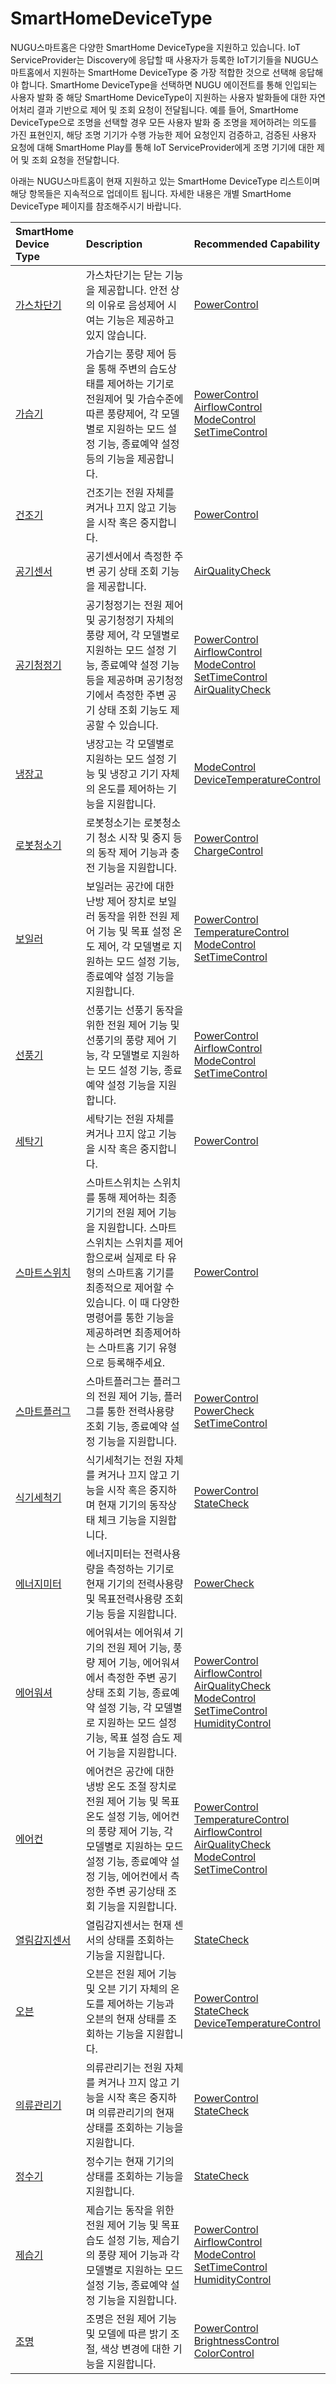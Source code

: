 # SmartHomeDeviceType

NUGU스마트홈은 다양한 SmartHome DeviceType을 지원하고 있습니다. IoT ServiceProvider는 Discovery에 응답할 때 사용자가 등록한 IoT기기들을 NUGU스마트홈에서 지원하는 SmartHome DeviceType 중 가장 적합한 것으로 선택해 응답해야 합니다. SmartHome DeviceType을 선택하면 NUGU 에이전트를 통해 인입되는 사용자 발화 중 해당 SmartHome DeviceType이 지원하는 사용자 발화들에 대한 자연어처리 결과 기반으로 제어 및 조회 요청이 전달됩니다. 예를 들어, SmartHome DeviceType으로 조명을 선택할 경우 모든 사용자 발화 중 조명을 제어하려는 의도를 가진 표현인지, 해당 조명 기기가 수행 가능한 제어 요청인지 검증하고, 검증된 사용자 요청에 대해 SmartHome Play를 통해 IoT ServiceProvider에게 조명 기기에 대한 제어 및 조회 요청을 전달합니다.

아래는 NUGU스마트홈이 현재 지원하고 있는 SmartHome DeviceType 리스트이며 해당 항목들은 지속적으로 업데이트 됩니다. 자세한 내용은 개별 SmartHome DeviceType 페이지를 참조해주시기 바랍니다.

| SmartHome Device Type | Description | Recommended Capability |
| :--- | :--- | :--- |
| [가스차단기](./type-1.md) | 가스차단기는 닫는 기능을 제공합니다. 안전 상의 이유로 음성제어 시 여는 기능은 제공하고 있지 않습니다. | [PowerControl](../smarthomecapability/powercontrol-interface.md) |
| [가습기](./type-2.md) | 가습기는 풍량 제어 등을 통해 주변의 습도상태를 제어하는 기기로 전원제어 및 가습수준에 따른 풍량제어, 각 모델별로 지원하는 모드 설정 기능, 종료예약 설정 등의 기능을 제공합니다. | [PowerControl](../smarthomecapability/powercontrol-interface.md)<br>[AirflowControl](../smarthomecapability/airflowcontrol-interface.md)<br>[ModeControl](../smarthomecapability/modecontrol-interface.md)<br>[SetTimeControl](../smarthomecapability/settimecontrol-interface.md) |
| [건조기](./type-3.md) | 건조기는 전원 자체를 켜거나 끄지 않고 기능을 시작 혹은 중지합니다. | [PowerControl](../smarthomecapability/powercontrol-interface.md) |
| [공기센서](./type-4.md) | 공기센서에서 측정한 주변 공기 상태 조회 기능을 제공합니다. | [AirQualityCheck](../smarthomecapability/airqualitycheck-interface.md) |
| [공기청정기](./type-4-1.md) | 공기청정기는 전원 제어 및 공기청정기 자체의 풍량 제어, 각 모델별로 지원하는 모드 설정 기능, 종료예약 설정 기능 등을 제공하며 공기청정기에서 측정한 주변 공기 상태 조회 기능도 제공할 수 있습니다. | [PowerControl](../smarthomecapability/powercontrol-interface.md)<br>[AirflowControl](../smarthomecapability/airflowcontrol-interface.md)<br>[ModeControl](../smarthomecapability/modecontrol-interface.md)<br>[SetTimeControl](../smarthomecapability/settimecontrol-interface.md)<br>[AirQualityCheck](../smarthomecapability/airqualitycheck-interface.md) |
| [냉장고](./type-5.md) | 냉장고는 각 모델별로 지원하는 모드 설정 기능 및 냉장고 기기 자체의 온도를 제어하는 기능을 지원합니다. | [ModeControl](../smarthomecapability/modecontrol-interface.md)<br>[DeviceTemperatureControl](../smarthomecapability/devicetemperaturecontrol-interface.md) |
| [로봇청소기](./type-6.md) | 로봇청소기는 로봇청소기 청소 시작 및 중지 등의 동작 제어 기능과 충전 기능을 지원합니다. | [PowerControl](../smarthomecapability/powercontrol-interface.md)<br>[ChargeControl](../smarthomecapability/chargecontrol-interface.md) |
| [보일러](./type-7.md) | 보일러는 공간에 대한 난방 제어 장치로 보일러 동작을 위한 전원 제어 기능 및 목표 설정 온도 제어, 각 모델별로 지원하는 모드 설정 기능, 종료예약 설정 기능을 지원합니다. | [PowerControl](../smarthomecapability/powercontrol-interface.md)<br>[TemperatureControl](../smarthomecapability/temperaturecontrol-interface.md)<br>[ModeControl](../smarthomecapability/modecontrol-interface.md)<br>[SetTimeControl](../smarthomecapability/settimecontrol-interface.md) |
| [선풍기](./type-8.md) | 선풍기는 선풍기 동작을 위한 전원 제어 기능 및 선풍기의 풍량 제어 기능, 각 모델별로 지원하는 모드 설정 기능, 종료예약 설정 기능을 지원합니다. | [PowerControl](../smarthomecapability/powercontrol-interface.md)<br>[AirflowControl](../smarthomecapability/airflowcontrol-interface.md)<br>[ModeControl](../smarthomecapability/modecontrol-interface.md)<br>[SetTimeControl](../smarthomecapability/settimecontrol-interface.md) |
| [세탁기](./type-9.md) | 세탁기는 전원 자체를 켜거나 끄지 않고 기능을 시작 혹은 중지합니다. | [PowerControl](../smarthomecapability/powercontrol-interface.md) |
| [스마트스위치](./type-10.md) | 스마트스위치는 스위치를 통해 제어하는 최종 기기의 전원 제어 기능을 지원합니다. 스마트스위치는 스위치를 제어함으로써 실제로 타 유형의 스마트홈 기기를 최종적으로 제어할 수 있습니다. 이 때 다양한 명령어를 통한 기능을 제공하려면 최종제어하는 스마트홈 기기 유형으로 등록해주세요. | [PowerControl](../smarthomecapability/powercontrol-interface.md) |
| [스마트플러그](./type-11.md) | 스마트플러그는 플러그의 전원 제어 기능, 플러그를 통한 전력사용량 조회 기능, 종료예약 설정 기능을 지원합니다. | [PowerControl](../smarthomecapability/powercontrol-interface.md)<br>[PowerCheck](../smarthomecapability/powercheck-interface.md)<br>[SetTimeControl](../smarthomecapability/settimecontrol-interface.md) |
| [식기세척기](./type-12.md) | 식기세척기는 전원 자체를 켜거나 끄지 않고 기능을 시작 혹은 중지하며 현재 기기의 동작상태 체크 기능을 지원합니다. | [PowerControl](../smarthomecapability/powercontrol-interface.md)<br>[StateCheck](../smarthomecapability/statecheck-interface.md) |
| [에너지미터](./type-13.md) | 에너지미터는 전력사용량을 측정하는 기기로 현재 기기의 전력사용량 및 목표전력사용량 조회 기능 등을 지원합니다. | [PowerCheck](../smarthomecapability/powercheck-interface.md) |
| [에어워셔](./type-14.md) | 에어워셔는 에어워셔 기기의 전원 제어 기능, 풍량 제어 기능, 에어워셔에서 측정한 주변 공기상태 조회 기능, 종료예약 설정 기능, 각 모델별로 지원하는 모드 설정 기능, 목표 설정 습도 제어 기능을 지원합니다. | [PowerControl](../smarthomecapability/powercontrol-interface.md)<br>[AirflowControl](../smarthomecapability/airflowcontrol-interface.md)<br>[AirQualityCheck](../smarthomecapability/airqualitycheck-interface.md)<br>[ModeControl](../smarthomecapability/modecontrol-interface.md)<br>[SetTimeControl](../smarthomecapability/settimecontrol-interface.md)<br>[HumidityControl](../smarthomecapability/humiditycontrol-interface.md) |
| [에어컨](./type-15.md) | 에어컨은 공간에 대한 냉방 온도 조절 장치로 전원 제어 기능 및 목표 온도 설정 기능, 에어컨의 풍량 제어 기능, 각 모델별로 지원하는 모드 설정 기능, 종료예약 설정 기능, 에어컨에서 측정한 주변 공기상태 조회 기능을 지원합니다. | [PowerControl](../smarthomecapability/powercontrol-interface.md)<br>[TemperatureControl](../smarthomecapability/temperaturecontrol-interface.md)<br>[AirflowControl](../smarthomecapability/airflowcontrol-interface.md)<br>[AirQualityCheck](../smarthomecapability/airqualitycheck-interface.md)<br>[ModeControl](../smarthomecapability/modecontrol-interface.md)<br>[SetTimeControl](../smarthomecapability/settimecontrol-interface.md) |
| [열림감지센서](./type-16.md) | 열림감지센서는 현재 센서의 상태를 조회하는 기능을 지원합니다. | [StateCheck](../smarthomecapability/statecheck-interface.md) |
| [오븐](./type-17.md) | 오븐은 전원 제어 기능 및 오븐 기기 자체의 온도를 제어하는 기능과 오븐의 현재 상태를 조회하는 기능을 지원합니다. | [PowerControl](../smarthomecapability/powercontrol-interface.md)<br>[StateCheck](../smarthomecapability/statecheck-interface.md)<br>[DeviceTemperatureControl](../smarthomecapability/devicetemperaturecontrol-interface.md) |
| [의류관리기](./type-18.md) | 의류관리기는 전원 자체를 켜거나 끄지 않고 기능을 시작 혹은 중지하며 의류관리기의 현재 상태를 조회하는 기능을 지원합니다. | [PowerControl](../smarthomecapability/powercontrol-interface.md)<br>[StateCheck](../smarthomecapability/statecheck-interface.md) |
| [정수기](./type-19.md) | 정수기는 현재 기기의 상태를 조회하는 기능을 지원합니다. | [StateCheck](../smarthomecapability/statecheck-interface.md) |
| [제습기](./type-20.md) | 제습기는 동작을 위한 전원 제어 기능 및 목표 습도 설정 기능, 제습기의 풍량 제어 기능과 각 모델별로 지원하는 모드 설정 기능, 종료예약 설정 기능을 지원합니다. | [PowerControl](../smarthomecapability/powercontrol-interface.md)<br>[AirflowControl](../smarthomecapability/airflowcontrol-interface.md)<br>[ModeControl](../smarthomecapability/modecontrol-interface.md)<br>[SetTimeControl](../smarthomecapability/settimecontrol-interface.md)<br>[HumidityControl](../smarthomecapability/humiditycontrol-interface.md) |
| [조명](./type-21.md) | 조명은 전원 제어 기능 및 모델에 따른 밝기 조절, 색상 변경에 대한 기능을 지원합니다. | [PowerControl](../smarthomecapability/powercontrol-interface.md)<br>[BrightnessControl](../smarthomecapability/brightnesscontrol-interface.md)<br>[ColorControl](../smarthomecapability/colorcontrol-interface.md) |
